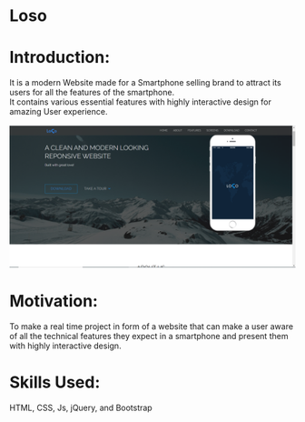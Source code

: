 # Loso

# Introduction: <br/>
It is a modern Website made for a Smartphone selling brand to attract its users for all the features of the smartphone. <br/>
It contains various essential features with highly interactive design for amazing User experience. <br/>

![Webpage](https://github.com/Saby-11/Loso/blob/master/WebPage.png?raw=true)

# Motivation: <br/>
To make a real time project in form of a website that can make a user aware of all the technical features they expect in a smartphone and present them with highly interactive design.

# Skills Used: <br/>
HTML, CSS, Js, jQuery, and Bootstrap
